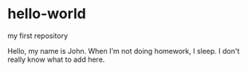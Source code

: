 # hello-world
my first repository

Hello, my name is John. When I'm not doing homework, I sleep.
I don't really know what to add here.
